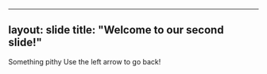 
---
layout: slide
title: "Welcome to our second slide!"
---
Something pithy
Use the left arrow to go back!
